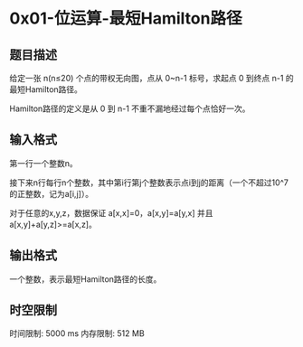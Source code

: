 # 0x01-位运算-最短Hamilton路径

## 题目描述

给定一张 n(n≤20) 个点的带权无向图，点从 0~n-1 标号，求起点 0 到终点 n-1 的最短Hamilton路径。 

Hamilton路径的定义是从 0 到 n-1 不重不漏地经过每个点恰好一次。



## 输入格式

第一行一个整数n。

接下来n行每行n个整数，其中第i行第j个整数表示点i到j的距离（一个不超过10^7的正整数，记为a[i,j]）。

对于任意的x,y,z，数据保证 a[x,x]=0，a[x,y]=a[y,x] 并且 a[x,y]+a[y,z]>=a[x,z]。

## 输出格式

一个整数，表示最短Hamilton路径的长度。



## 时空限制

时间限制: 5000 ms
内存限制: 512 MB

